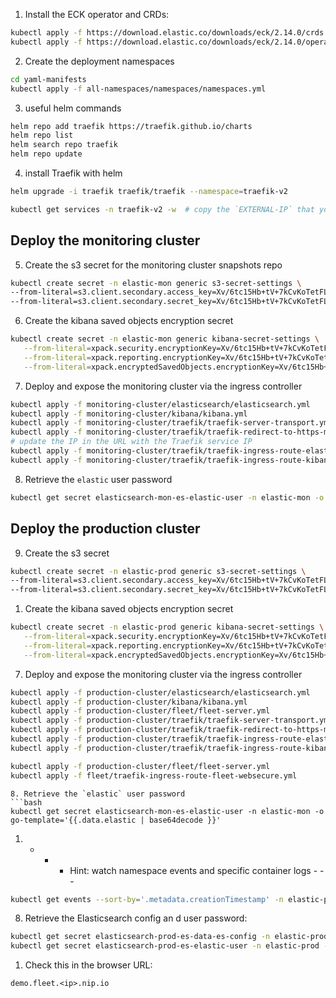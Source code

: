 
1. Install the ECK operator and CRDs:
```bash
kubectl apply -f https://download.elastic.co/downloads/eck/2.14.0/crds.yaml
kubectl apply -f https://download.elastic.co/downloads/eck/2.14.0/operator.yaml
```
2. Create the deployment namespaces
```bash
cd yaml-manifests
kubectl apply -f all-namespaces/namespaces/namespaces.yml
```

3. useful helm commands
```bash
helm repo add traefik https://traefik.github.io/charts
helm repo list  
helm search repo traefik 
helm repo update
```

4. install Traefik with helm
```bash
helm upgrade -i traefik traefik/traefik --namespace=traefik-v2

kubectl get services -n traefik-v2 -w  # copy the `EXTERNAL-IP` that you see because you will need to use it in Elastic service
```

## Deploy the monitoring cluster

5. Create the s3 secret for the monitoring cluster snapshots repo
```bash
kubectl create secret -n elastic-mon generic s3-secret-settings \
--from-literal=s3.client.secondary.access_key=Xv/6tc15Hb+tV+7kCvKoTetFLFVxYcluZfwz9DyV7KT \
--from-literal=s3.client.secondary.secret_key=Xv/6tc15Hb+tV+7kCvKoTetFLFVxYcluZfwz9DyV7KT
```
6. Create the kibana saved objects encryption secret
```bash
kubectl create secret -n elastic-mon generic kibana-secret-settings \
   --from-literal=xpack.security.encryptionKey=Xv/6tc15Hb+tV+7kCvKoTetFLFVxYcluZfwz9DyV7KT \
   --from-literal=xpack.reporting.encryptionKey=Xv/6tc15Hb+tV+7kCvKoTetFLFVxYcluZfwz9DyV7KT \
   --from-literal=xpack.encryptedSavedObjects.encryptionKey=Xv/6tc15Hb+tV+7kCvKoTetFLFVxYcluZfwz9DyV7KT
```

7. Deploy and expose the monitoring cluster via the ingress controller
```bash
kubectl apply -f monitoring-cluster/elasticsearch/elasticsearch.yml
kubectl apply -f monitoring-cluster/kibana/kibana.yml
kubectl apply -f monitoring-cluster/traefik/traefik-server-transport.yml
kubectl apply -f monitoring-cluster/traefik/traefik-redirect-to-https-middleware.yml
# update the IP in the URL with the Traefik service IP
kubectl apply -f monitoring-cluster/traefik/traefik-ingress-route-elasticsearch-websecure.yml
kubectl apply -f monitoring-cluster/traefik/traefik-ingress-route-kibana-websecure.yml
```
8. Retrieve the `elastic` user password
```bash
kubectl get secret elasticsearch-mon-es-elastic-user -n elastic-mon -o go-template='{{.data.elastic | base64decode }}' 
```

## Deploy the production cluster

9. Create the s3 secret
```bash
kubectl create secret -n elastic-prod generic s3-secret-settings \
--from-literal=s3.client.secondary.access_key=Xv/6tc15Hb+tV+7kCvKoTetFLFVxYcluZfwz9DyV7KT \
--from-literal=s3.client.secondary.secret_key=Xv/6tc15Hb+tV+7kCvKoTetFLFVxYcluZfwz9DyV7KT
```

1. Create the kibana saved objects encryption secret
```bash
kubectl create secret -n elastic-prod generic kibana-secret-settings \
   --from-literal=xpack.security.encryptionKey=Xv/6tc15Hb+tV+7kCvKoTetFLFVxYcluZfwz9DyV7KT \
   --from-literal=xpack.reporting.encryptionKey=Xv/6tc15Hb+tV+7kCvKoTetFLFVxYcluZfwz9DyV7KT \
   --from-literal=xpack.encryptedSavedObjects.encryptionKey=Xv/6tc15Hb+tV+7kCvKoTetFLFVxYcluZfwz9DyV7KT
```

7. Deploy and expose the monitoring cluster via the ingress controller
```bash
kubectl apply -f production-cluster/elasticsearch/elasticsearch.yml
kubectl apply -f production-cluster/kibana/kibana.yml
kubectl apply -f production-cluster/fleet/fleet-server.yml
kubectl apply -f production-cluster/traefik/traefik-server-transport.yml
kubectl apply -f production-cluster/traefik/traefik-redirect-to-https-middleware.yml
kubectl apply -f production-cluster/traefik/traefik-ingress-route-elasticsearch-websecure.yml
kubectl apply -f production-cluster/traefik/traefik-ingress-route-kibana-websecure.yml

kubectl apply -f production-cluster/fleet/fleet-server.yml
kubectl apply -f fleet/traefik-ingress-route-fleet-websecure.yml
```
```
8. Retrieve the `elastic` user password
```bash
kubectl get secret elasticsearch-mon-es-elastic-user -n elastic-mon -o go-template='{{.data.elastic | base64decode }}' 
```

1. - - - Hint: watch namespace events and specific container logs - - - 

```bash
kubectl get events --sort-by='.metadata.creationTimestamp' -n elastic-prod -w
```

8. Retrieve the Elasticsearch config an d user password: 
```bash
kubectl get secret elasticsearch-prod-es-data-es-config -n elastic-prod -o go-template='{{index .data "elasticsearch.yml" | base64decode}}'
kubectl get secret elasticsearch-prod-es-elastic-user -n elastic-prod -o go-template='{{.data.elastic | base64decode }}' 
```



1.  Check this in the browser URL: 
```
demo.fleet.<ip>.nip.io
```